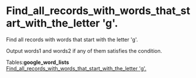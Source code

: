 # Find_all_records_with_words_that_start_with_the_letter 'g'.

Find all records with words that start with the letter 'g'.

Output words1 and words2 if any of them satisfies the condition.

Tables:**google_word_lists**
[Find_all_records_with_words_that_start_with_the_letter 'g'.](https://platform.stratascratch.com/coding/9806-find-all-records-with-words-that-start-with-the-letter-g?code_type=2)